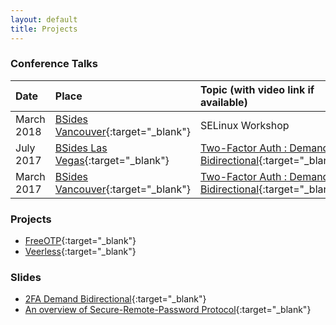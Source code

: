 ```yaml
---
layout: default
title: Projects
---
```


### Conference Talks

| Date          | Place					| Topic (with video link if available) |
| :-------------|:------------- |:-----|
| March 2018|[BSides Vancouver](https://www.bsidesvancouver.com/joe-kirwin){:target="_blank"}|SELinux Workshop|
|July 2017|[BSides Las Vegas](https://bsideslv2017.sched.com/event/BNGU){:target="_blank"}|[Two-Factor Auth : Demand Bidirectional](https://www.youtube.com/watch?v=J9Pd2JbYE44){:target="_blank"}|
|March 2017 | [BSides Vancouver](https://bsidesvancouver.com/speaker/speaker-3-day-1-track-2/){:target="_blank"}| [Two-Factor Auth : Demand Bidirectional](https://www.youtube.com/watch?v=aNW4CHfvYTs){:target="_blank"}|

### Projects

* [FreeOTP](https://github.com/freeotp/freeotp-android){:target="_blank"}     
* [Veerless](https://github.com/joekir/veerless){:target="_blank"}

### Slides

* [2FA Demand Bidirectional](https://www.josephkirwin.com/2FA-Demand-Bidirectional/){:target="_blank"}
* [An overview of Secure-Remote-Password Protocol](https://www.josephkirwin.com/srp-talk){:target="_blank"}
